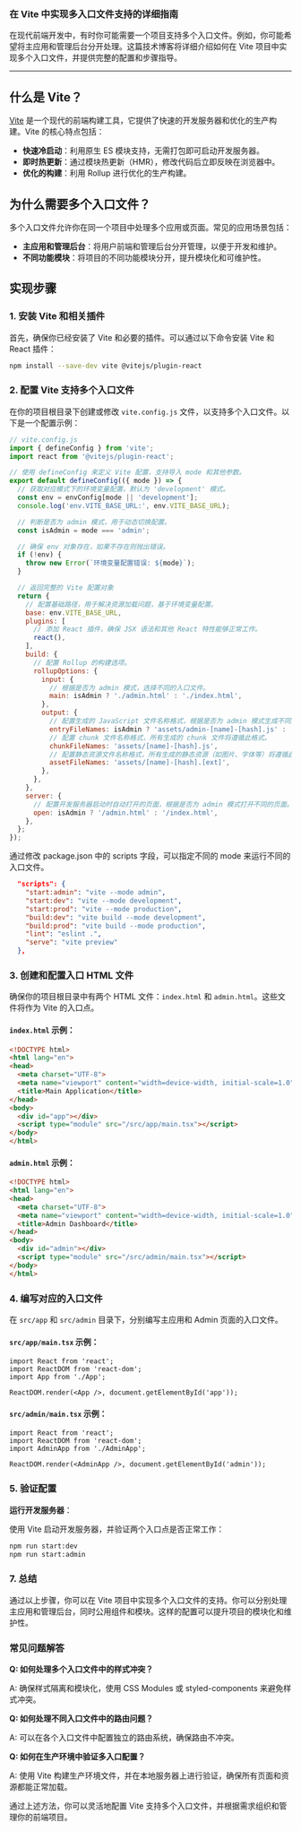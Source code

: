 ### 在 Vite 中实现多入口文件支持的详细指南

在现代前端开发中，有时你可能需要一个项目支持多个入口文件。例如，你可能希望将主应用和管理后台分开处理。这篇技术博客将详细介绍如何在 Vite 项目中实现多个入口文件，并提供完整的配置和步骤指导。

---

## 什么是 Vite？

[Vite](https://vitejs.dev/) 是一个现代的前端构建工具，它提供了快速的开发服务器和优化的生产构建。Vite 的核心特点包括：

- **快速冷启动**：利用原生 ES 模块支持，无需打包即可启动开发服务器。
- **即时热更新**：通过模块热更新（HMR），修改代码后立即反映在浏览器中。
- **优化的构建**：利用 Rollup 进行优化的生产构建。

## 为什么需要多个入口文件？

多个入口文件允许你在同一个项目中处理多个应用或页面。常见的应用场景包括：

- **主应用和管理后台**：将用户前端和管理后台分开管理，以便于开发和维护。
- **不同功能模块**：将项目的不同功能模块分开，提升模块化和可维护性。

## 实现步骤

### 1. 安装 Vite 和相关插件

首先，确保你已经安装了 Vite 和必要的插件。可以通过以下命令安装 Vite 和 React 插件：

```bash
npm install --save-dev vite @vitejs/plugin-react
```

### 2. 配置 Vite 支持多个入口文件

在你的项目根目录下创建或修改 `vite.config.js` 文件，以支持多个入口文件。以下是一个配置示例：

```js
// vite.config.js
import { defineConfig } from 'vite';
import react from '@vitejs/plugin-react';

// 使用 defineConfig 来定义 Vite 配置，支持导入 mode 和其他参数。
export default defineConfig(({ mode }) => {
  // 获取对应模式下的环境变量配置，默认为 'development' 模式。
  const env = envConfig[mode || 'development'];
  console.log('env.VITE_BASE_URL:', env.VITE_BASE_URL);

  // 判断是否为 admin 模式，用于动态切换配置。
  const isAdmin = mode === 'admin';

  // 确保 env 对象存在，如果不存在则抛出错误。
  if (!env) {
    throw new Error(`环境变量配置错误: ${mode}`);
  }

  // 返回完整的 Vite 配置对象
  return {
    // 配置基础路径，用于解决资源加载问题，基于环境变量配置。
    base: env.VITE_BASE_URL,
    plugins: [
      // 添加 React 插件，确保 JSX 语法和其他 React 特性能够正常工作。
      react(),
    ],
    build: {
      // 配置 Rollup 的构建选项。
      rollupOptions: {
        input: {
          // 根据是否为 admin 模式，选择不同的入口文件。
          main: isAdmin ? './admin.html' : './index.html',
        },
        output: {
          // 配置生成的 JavaScript 文件名称格式，根据是否为 admin 模式生成不同的文件名。
          entryFileNames: isAdmin ? 'assets/admin-[name]-[hash].js' : 'assets/index-[name]-[hash].js',
          // 配置 chunk 文件名称格式，所有生成的 chunk 文件将遵循此格式。
          chunkFileNames: 'assets/[name]-[hash].js',
          // 配置静态资源文件名称格式，所有生成的静态资源（如图片、字体等）将遵循此格式。
          assetFileNames: 'assets/[name]-[hash].[ext]',
        },
      },
    },
    server: {
      // 配置开发服务器启动时自动打开的页面，根据是否为 admin 模式打开不同的页面。
      open: isAdmin ? '/admin.html' : '/index.html',
    },
  };
});

```

通过修改 package.json 中的 scripts 字段，可以指定不同的 mode 来运行不同的入口文件。

```json
  "scripts": {
    "start:admin": "vite --mode admin",
    "start:dev": "vite --mode development",
    "start:prod": "vite --mode production",
    "build:dev": "vite build --mode development",
    "build:prod": "vite build --mode production",
    "lint": "eslint .",
    "serve": "vite preview"
  },
```

### 3. 创建和配置入口 HTML 文件

确保你的项目根目录中有两个 HTML 文件：`index.html` 和 `admin.html`。这些文件将作为 Vite 的入口点。

#### `index.html` 示例：

```html
<!DOCTYPE html>
<html lang="en">
<head>
  <meta charset="UTF-8">
  <meta name="viewport" content="width=device-width, initial-scale=1.0">
  <title>Main Application</title>
</head>
<body>
  <div id="app"></div>
  <script type="module" src="/src/app/main.tsx"></script>
</body>
</html>
```

#### `admin.html` 示例：

```html
<!DOCTYPE html>
<html lang="en">
<head>
  <meta charset="UTF-8">
  <meta name="viewport" content="width=device-width, initial-scale=1.0">
  <title>Admin Dashboard</title>
</head>
<body>
  <div id="admin"></div>
  <script type="module" src="/src/admin/main.tsx"></script>
</body>
</html>
```

### 4. 编写对应的入口文件

在 `src/app` 和 `src/admin` 目录下，分别编写主应用和 Admin 页面的入口文件。

#### `src/app/main.tsx` 示例：

```tsx
import React from 'react';
import ReactDOM from 'react-dom';
import App from './App';

ReactDOM.render(<App />, document.getElementById('app'));
```

#### `src/admin/main.tsx` 示例：

```tsx
import React from 'react';
import ReactDOM from 'react-dom';
import AdminApp from './AdminApp';

ReactDOM.render(<AdminApp />, document.getElementById('admin'));
```

### 5. 验证配置

**运行开发服务器**：

使用 Vite 启动开发服务器，并验证两个入口点是否正常工作：

```bash
npm run start:dev
npm run start:admin

```

### 7. 总结

通过以上步骤，你可以在 Vite 项目中实现多个入口文件的支持。你可以分别处理主应用和管理后台，同时公用组件和模块。这样的配置可以提升项目的模块化和维护性。

### 常见问题解答

**Q: 如何处理多个入口文件中的样式冲突？**

A: 确保样式隔离和模块化，使用 CSS Modules 或 styled-components 来避免样式冲突。

**Q: 如何处理不同入口文件中的路由问题？**

A: 可以在各个入口文件中配置独立的路由系统，确保路由不冲突。

**Q: 如何在生产环境中验证多入口配置？**

A: 使用 Vite 构建生产环境文件，并在本地服务器上进行验证，确保所有页面和资源都能正常加载。

通过上述方法，你可以灵活地配置 Vite 支持多个入口文件，并根据需求组织和管理你的前端项目。